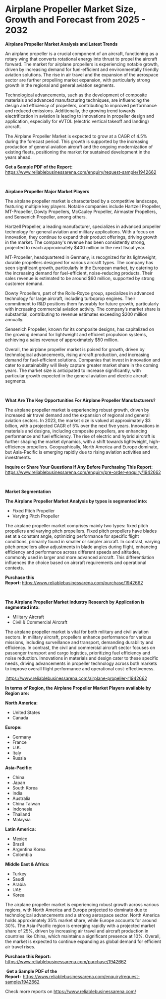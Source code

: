 <p><h1>Airplane Propeller Market Size, Growth and Forecast from 2025 - 2032</h1></p><p><strong>Airplane Propeller Market Analysis and Latest Trends</strong></p>
<p><p>An airplane propeller is a crucial component of an aircraft, functioning as a rotary wing that converts rotational energy into thrust to propel the aircraft forward. The market for airplane propellers is experiencing notable growth, driven by increasing demand for fuel-efficient and environmentally friendly aviation solutions. The rise in air travel and the expansion of the aerospace sector are further propelling market expansion, with particularly strong growth in the regional and general aviation segments.</p><p>Technological advancements, such as the development of composite materials and advanced manufacturing techniques, are influencing the design and efficiency of propellers, contributing to improved performance and reduced emissions. Additionally, the growing trend towards electrification in aviation is leading to innovations in propeller design and application, especially for eVTOL (electric vertical takeoff and landing) aircraft.</p><p>The Airplane Propeller Market is expected to grow at a CAGR of 4.5% during the forecast period. This growth is supported by the increasing production of general aviation aircraft and the ongoing modernization of existing fleets, positioning the market for sustained development in the years ahead.</p></p>
<p><strong>Get a Sample PDF of the Report:&nbsp;</strong> <a href="https://www.reliablebusinessarena.com/enquiry/request-sample/1942662?utm_campaign=2315&utm_medium=2&utm_source=Github&utm_content=ia&utm_term=23022025&utm_id=airplane-propeller">https://www.reliablebusinessarena.com/enquiry/request-sample/1942662</a></p>
<p>&nbsp;</p>
<p><strong>Airplane Propeller Major Market Players</strong></p>
<p><p>The airplane propeller market is characterized by a competitive landscape, featuring multiple key players. Notable companies include Hartzell Propeller, MT-Propeller, Dowty Propellers, McCauley Propeller, Airmaster Propellers, and Sensenich Propeller, among others. </p><p>Hartzell Propeller, a leading manufacturer, specializes in advanced propeller technology for general aviation and military applications. With a focus on innovation, they continue to expand their product offerings, driving growth in the market. The company's revenue has been consistently strong, projected to reach approximately $400 million in the next fiscal year.</p><p>MT-Propeller, headquartered in Germany, is recognized for its lightweight, durable propellers designed for various aircraft types. The company has seen significant growth, particularly in the European market, by catering to the increasing demand for fuel-efficient, noise-reducing products. Their sales revenue is estimated to be around $60 million, supported by strong customer demand.</p><p>Dowty Propellers, part of the Rolls-Royce group, specializes in advanced technology for large aircraft, including turboprop engines. Their commitment to R&D positions them favorably for future growth, particularly with increasing commercial aviation activity. The company’s market share is substantial, contributing to revenue estimates exceeding $200 million annually.</p><p>Sensenich Propeller, known for its composite designs, has capitalized on the growing demand for lightweight and efficient propulsion systems, achieving a sales revenue of approximately $50 million. </p><p>Overall, the airplane propeller market is poised for growth, driven by technological advancements, rising aircraft production, and increasing demand for fuel-efficient solutions. Companies that invest in innovation and cater to sustainability will likely capture greater market share in the coming years. The market size is anticipated to increase significantly, with particular growth expected in the general aviation and electric aircraft segments.</p></p>
<p>&nbsp;</p>
<p><strong>What Are The Key Opportunities For Airplane Propeller Manufacturers?</strong></p>
<p><p>The airplane propeller market is experiencing robust growth, driven by increased air travel demand and the expansion of regional and general aviation sectors. In 2023, the market size is valued at approximately $3 billion, with a projected CAGR of 5% over the next five years. Innovations in materials and designs, including composite propellers, are enhancing performance and fuel efficiency. The rise of electric and hybrid aircraft is further shaping the market dynamics, with a shift towards lightweight, high-efficiency propellers. Geographically, North America and Europe dominate, but Asia-Pacific is emerging rapidly due to rising aviation activities and investments.</p></p>
<p><strong>Inquire or Share Your Questions If Any Before Purchasing This Report:</strong> <a href="https://www.reliablebusinessarena.com/enquiry/pre-order-enquiry/1942662?utm_campaign=2315&utm_medium=2&utm_source=Github&utm_content=ia&utm_term=23022025&utm_id=airplane-propeller">https://www.reliablebusinessarena.com/enquiry/pre-order-enquiry/1942662</a></p>
<p>&nbsp;</p>
<p><strong>Market Segmentation</strong></p>
<p><strong>The Airplane Propeller Market Analysis by types is segmented into:</strong></p>
<p><ul><li>Fixed Pitch Propeller</li><li>Varying Pitch Propeller</li></ul></p>
<p><p>The airplane propeller market comprises mainly two types: fixed pitch propellers and varying pitch propellers. Fixed pitch propellers have blades set at a constant angle, optimizing performance for specific flight conditions, primarily found in smaller or simpler aircraft. In contrast, varying pitch propellers allow adjustments in blade angles during flight, enhancing efficiency and performance across different speeds and altitudes, commonly used in larger and more advanced aircraft. This differentiation influences the choice based on aircraft requirements and operational contexts.</p></p>
<p><strong>Purchase this Report:&nbsp;</strong><a href="https://www.reliablebusinessarena.com/purchase/1942662?utm_campaign=2315&utm_medium=2&utm_source=Github&utm_content=ia&utm_term=23022025&utm_id=airplane-propeller">https://www.reliablebusinessarena.com/purchase/1942662</a></p>
<p>&nbsp;</p>
<p><strong>The Airplane Propeller Market Industry Research by Application is segmented into:</strong></p>
<p><ul><li>Military Aircraft</li><li>Civil & Commercial Aircraft</li></ul></p>
<p><p>The airplane propeller market is vital for both military and civil aviation sectors. In military aircraft, propellers enhance performance for various missions, including surveillance and transport, demanding durability and efficiency. In contrast, the civil and commercial aircraft sector focuses on passenger transport and cargo logistics, prioritizing fuel efficiency and noise reduction. Innovations in materials and design cater to these specific needs, driving advancements in propeller technology across both markets to improve overall flight performance and operational cost-effectiveness.</p></p>
<p><a href="https://www.reliablebusinessarena.com/airplane-propeller-r1942662?utm_campaign=2315&utm_medium=2&utm_source=Github&utm_content=ia&utm_term=23022025&utm_id=airplane-propeller">&nbsp;https://www.reliablebusinessarena.com/airplane-propeller-r1942662</a></p>
<p><strong>In terms of Region, the Airplane Propeller Market Players available by Region are:</strong></p>
<p>
    <p> <strong> North America: </strong>
        <ul>
            <li>United States</li>
            <li>Canada</li>
        </ul>
        </p> 
    <p> <strong> Europe: </strong>
        <ul>
            <li>Germany</li>
            <li>France</li>
            <li>U.K.</li>
            <li>Italy</li>
            <li>Russia</li>
        </ul>
        </p> 
    <p> <strong> Asia-Pacific: </strong>
        <ul>
            <li>China</li>
            <li>Japan</li>
            <li>South Korea</li>
            <li>India</li>
            <li>Australia</li>
            <li>China Taiwan</li>
            <li>Indonesia</li>
            <li>Thailand</li>
            <li>Malaysia</li>
        </ul>
        </p> 
    <p> <strong> Latin America: </strong>
        <ul>
            <li>Mexico</li>
            <li>Brazil</li>
            <li>Argentina Korea</li>
            <li>Colombia</li>
        </ul>
        </p> 
    <p> <strong> Middle East & Africa: </strong>
        <ul>
            <li>Turkey</li>
            <li>Saudi</li>
            <li>Arabia</li>
            <li>UAE</li>
            <li>Korea</li>
        </ul>
    </p>
    </p>
<p><p>The airplane propeller market is experiencing robust growth across various regions, with North America and Europe projected to dominate due to technological advancements and a strong aerospace sector. North America holds approximately 35% market share, while Europe accounts for around 30%. The Asia-Pacific region is emerging rapidly with a projected market share of 25%, driven by increasing air travel and aircraft production in countries like China, which maintains a significant presence at 10%. Overall, the market is expected to continue expanding as global demand for efficient air travel rises.</p></p>
<p><strong>Purchase this Report: </strong><a href="https://www.reliablebusinessarena.com/purchase/1942662?utm_campaign=2315&utm_medium=2&utm_source=Github&utm_content=ia&utm_term=23022025&utm_id=airplane-propeller">https://www.reliablebusinessarena.com/purchase/1942662</a></p>
<p>&nbsp;<strong>Get a Sample PDF of the Report:&nbsp;&nbsp;</strong><a href="https://www.reliablebusinessarena.com/enquiry/request-sample/1942662?utm_campaign=2315&utm_medium=2&utm_source=Github&utm_content=ia&utm_term=23022025&utm_id=airplane-propeller">https://www.reliablebusinessarena.com/enquiry/request-sample/1942662</a></p>
<p><strong></strong></p>
<p>Check more reports on <a href="https://www.reliablebusinessarena.com/?utm_campaign=2315&utm_medium=2&utm_source=Github&utm_content=ia&utm_term=23022025&utm_id=airplane-propeller">https://www.reliablebusinessarena.com/</a></p>